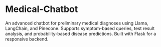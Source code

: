 # Medical-Chatbot
An advanced chatbot for preliminary medical diagnoses using Llama, LangChain, and Pinecone. Supports symptom-based queries, test result analysis, and probability-based disease predictions. Built with Flask for a responsive backend.

